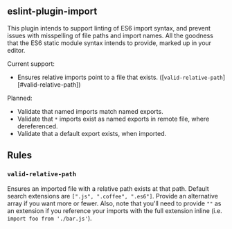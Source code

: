 eslint-plugin-import
---

This plugin intends to support linting of ES6 import syntax, and prevent issues with misspelling of file paths and import names. All the goodness that the ES6 static module syntax intends to provide, marked up in your editor.

Current support:

* Ensures relative imports point to a file that exists. ([`valid-relative-path`][#valid-relative-path])

Planned:

* Validate that named imports match named exports.
* Validate that `*` imports exist as named exports in remote file, where dereferenced.
* Validate that a default export exists, when imported.


## Rules

### `valid-relative-path`

Ensures an imported file with a relative path exists at that path. Default search extensions are `[".js", ".coffee", ".es6"]`. Provide an alternative array if you want more or fewer. Also, note that you'll need to provide `""` as an extension if you reference your imports with the full extension inline (i.e. `import foo from './bar.js'`).
